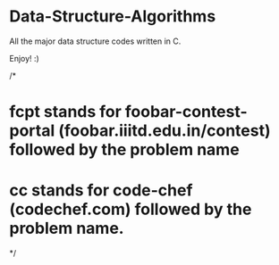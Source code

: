 # Data-Structure-Algorithms

All the major data structure codes written in C.

Enjoy! :)

/* 
  # fcpt stands for foobar-contest-portal (foobar.iiitd.edu.in/contest) followed by the problem name
  # cc stands for code-chef (codechef.com) followed by the problem name.
*/
